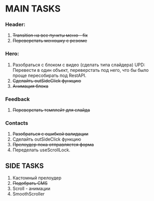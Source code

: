 # MAIN TASKS

### Header:

1. ~~Transition на все пункты меню - fix~~
2. ~~Переверстать менюшку с резюме~~

### Hero:

1. Разобраться с блоком с видео (сделать типа слайдера) UPD: Перевести в один объект, переверстать под него, что бы было проще пересобирать под RestAPI.
2. ~~Сделайть outSideClick функцию~~
3. ~~Анимация блока~~

### Feedback

1. ~~Переверстать темплейт для слайда~~

### Contacts

1. ~~Разобраться с ошибкой валидации~~
2. Сделайть outSideClick функцию
3. ~~Прелоудер пока отправляется форма~~
4. Переделать useScrollLock.

## SIDE TASKS

1. Кастомный прелоудер
2. ~~Подобрать CMS~~
3. Scroll - анимации
4. SmoothScroller
